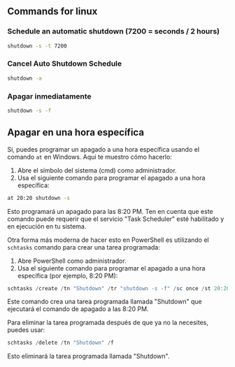 ## Commands for linux

### Schedule an automatic shutdown (7200 = seconds / 2 hours)

```bash
shutdown -s -t 7200
```

### Cancel Auto Shutdown Schedule

```bash
shutdown -a
```

### Apagar inmediatamente

```bash
shutdown -s -f
```

## Apagar en una hora específica

Sí, puedes programar un apagado a una hora específica usando el comando `at` en Windows. Aquí te muestro cómo hacerlo:

1. Abre el símbolo del sistema (cmd) como administrador.
2. Usa el siguiente comando para programar el apagado a una hora específica:

```bash
at 20:20 shutdown -s
```

Esto programará un apagado para las 8:20 PM. Ten en cuenta que este comando puede requerir que el servicio "Task Scheduler" esté habilitado y en ejecución en tu sistema.

Otra forma más moderna de hacer esto en PowerShell es utilizando el `schtasks` comando para crear una tarea programada:

1. Abre PowerShell como administrador.
2. Usa el siguiente comando para programar el apagado a una hora específica (por ejemplo, 8:20 PM):

```powershell
schtasks /create /tn "Shutdown" /tr "shutdown -s -f" /sc once /st 20:20
```

Este comando crea una tarea programada llamada "Shutdown" que ejecutará el comando de apagado a las 8:20 PM.

Para eliminar la tarea programada después de que ya no la necesites, puedes usar:

```powershell
schtasks /delete /tn "Shutdown" /f
```

Esto eliminará la tarea programada llamada "Shutdown".
